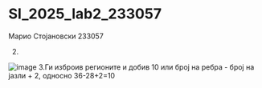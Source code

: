 # SI_2025_lab2_233057
Марио Стојановски 233057

2.
![image](https://github.com/user-attachments/assets/d4ef3c11-4976-43da-af33-0fd0988637a3)
3.Ги изброив регионите и добив 10 или број на ребра - број на јазли + 2, односно 36-28+2=10
